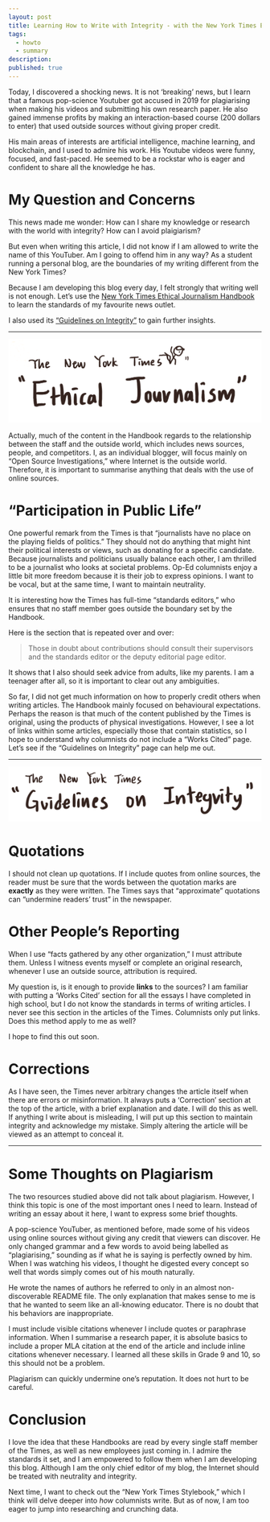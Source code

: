 ```yaml
---
layout: post
title: Learning How to Write with Integrity - with the New York Times Ethical Journalism Handbook
tags:
  - howto
  - summary
description:
published: true
---
```


Today, I discovered a shocking news. It is not ‘breaking’ news, but I learn that a famous pop-science Youtuber got accused in 2019 for plagiarising when making his videos and submitting his own research paper. He also gained immense profits by making an interaction-based course (200 dollars to enter) that used outside sources without giving proper credit.

His main areas of interests are artificial intelligence, machine learning, and blockchain, and I used to admire his work. His Youtube videos were funny, focused, and fast-paced. He seemed to be a rockstar who is eager and confident to share all the knowledge he has.

# My Question and Concerns
This news made me wonder: How can I share my knowledge or research with the world with integrity? How can I avoid plaigiarism?

<!--break-->

But even when writing this article, I did not know if I am allowed to write the name of this YouTuber. Am I going to offend him in any way? As a student running a personal blog, are the boundaries of my writing different from the New York Times?

Because I am developing this blog every day, I felt strongly that writing well is not enough. Let’s use the [New York Times Ethical Journalism Handbook](https://www.nytimes.com/editorial-standards/ethical-journalism.html) to learn the standards of my favourite news outlet.

I also used its [“Guidelines on Integrity”](https://www.nytimes.com/editorial-standards/guidelines-on-integrity.html) to gain further insights.

----

![](../post-images/2020-6-17-ethical-journalism.png)


Actually, much of the content in the Handbook regards to the relationship between the staff and the outside world, which includes news sources, people, and competitors. I, as an individual blogger, will focus mainly on “Open Source Investigations,” where Internet is the outside world. Therefore, it is important to summarise anything that deals with the use of online sources.

# “Participation in Public Life”

One powerful remark from the Times is that “journalists have no place on the playing fields of politics.” They should not do anything that might hint their political interests or views, such as donating for a specific candidate. Because journalists and politicians usually balance each other, I am thrilled to be a journalist who looks at societal problems. Op-Ed columnists enjoy a little bit more freedom because it is their job to express opinions. I want to be vocal, but at the same time, I want to maintain neutrality.

It is interesting how the Times has full-time “standards editors,” who ensures that no staff member goes outside the boundary set by the Handbook.

Here is the section that is repeated over and over:
> Those in doubt about contributions should consult their supervisors and the standards editor or the deputy editorial page editor.

It shows that I also should seek advice from adults, like my parents. I am a teenager after all, so it is important to clear out any ambiguities.

So far, I did not get much information on how to properly credit others when writing articles. The Handbook mainly focused on behavioural expectations. Perhaps the reason is that much of the content published by the Times is original, using the products of physical investigations. However, I see a lot of links within some articles, especially those that contain statistics, so I hope to understand why columnists do not include a “Works Cited” page. Let’s see if the “Guidelines on Integrity” page can help me out.

----

![](../post-images/2020-6-17-guidelines-on-integrity.png)

# Quotations
I should not clean up quotations. If I include quotes from online sources, the reader must be sure that the words between the quotation marks are **exactly** as they were written. The Times says that “approximate” quotations can “undermine readers’ trust” in the newspaper.

# Other People’s Reporting
When I use “facts gathered by any other organization,” I must attribute them. Unless I witness events myself or complete an original research, whenever I use an outside source, attribution is required.

My question is, is it enough to provide **links** to the sources? I am familiar with putting a ‘Works Cited’ section for all the essays I have completed in high school, but I do not know the standards in terms of writing articles. I never see this section in the articles of the Times. Columnists only put links. Does this method apply to me as well?

I hope to find this out soon.

# Corrections
As I have seen, the Times never arbitrary changes the article itself when there are errors or misinformation. It always puts a ‘Correction’ section at the top of the article, with a brief explanation and date. I will do this as well. If anything I write about is misleading, I will put up this section to maintain integrity and acknowledge my mistake. Simply altering the article will be viewed as an attempt to conceal it.

----

# Some Thoughts on Plagiarism
The two resources studied above did not talk about plagiarism. However, I think this topic is one of the most important ones I need to learn. Instead of writing an essay about it here, I want to express some brief thoughts.

A pop-science YouTuber, as mentioned before, made some of his videos using online sources without giving any credit that viewers can discover. He only changed grammar and a few words to avoid being labelled as “plagiarising,” sounding as if what he is saying is perfectly owned by him. When I was watching his videos, I thought he digested every concept so well that words simply comes out of his mouth naturally.

He wrote the names of authors he referred to only in an almost non-discoverable README file. The only explanation that makes sense to me is that he wanted to seem like an all-knowing educator. There is no doubt that his behaviors are inappropriate.

I must include visible citations whenever I include quotes or paraphrase information. When I summarise a research paper, it is absolute basics to include a proper MLA citation at the end of the article and include inline citations whenever necessary. I learned all these skills in Grade 9 and 10, so this should not be a problem.

Plagiarism can quickly undermine one’s reputation. It does not hurt to be careful.

# Conclusion

I love the idea that these Handbooks are read by every single staff member of the Times, as well as new employees just coming in. I admire the standards it set, and I am empowered to follow them when I am developing this blog. Although I am the only chief editor of my blog, the Internet should be treated with neutrality and integrity.

Next time, I want to check out the “New York Times Stylebook,” which I think will delve deeper into _how_ columnists write. But as of now, I am too eager to jump into researching and crunching data.

